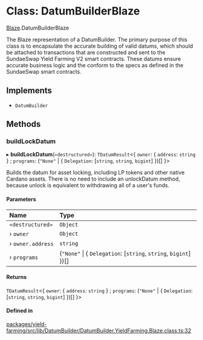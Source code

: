 # Class: DatumBuilderBlaze

[Blaze](../modules/Blaze.md).DatumBuilderBlaze

The Blaze representation of a DatumBuilder. The primary purpose of this class
is to encapsulate the accurate building of valid datums, which should be attached
to transactions that are constructed and sent to the SundaeSwap Yield Farming V2
smart contracts. These datums ensure accurate business logic and the conform to the
specs as defined in the SundaeSwap smart contracts.

## Implements

- `DatumBuilder`

## Methods

### buildLockDatum

▸ **buildLockDatum**(`«destructured»`): `TDatumResult`\<\{ `owner`: \{ `address`: `string`  } ; `programs`: (``"None"`` \| \{ `Delegation`: [`string`, `string`, `bigint`]  })[]  }\>

Builds the datum for asset locking, including LP tokens and other
native Cardano assets. There is no need to include an unlockDatum
method, because unlock is equivalent to withdrawing all of a user's
funds.

#### Parameters

| Name | Type |
| :------ | :------ |
| `«destructured»` | `Object` |
| › `owner` | `Object` |
| › `owner.address` | `string` |
| › `programs` | (``"None"`` \| \{ `Delegation`: [`string`, `string`, `bigint`]  })[] |

#### Returns

`TDatumResult`\<\{ `owner`: \{ `address`: `string`  } ; `programs`: (``"None"`` \| \{ `Delegation`: [`string`, `string`, `bigint`]  })[]  }\>

#### Defined in

[packages/yield-farming/src/lib/DatumBuilder/DatumBuilder.YieldFarming.Blaze.class.ts:32](https://github.com/SundaeSwap-finance/sundae-sdk/blob/main/packages/yield-farming/src/lib/DatumBuilder/DatumBuilder.YieldFarming.Blaze.class.ts#L32)
